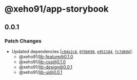 # @xeho91/app-storybook

## 0.0.1

### Patch Changes

- Updated dependencies [[`c0de2c8`](https://github.com/xeho91/xeho91/commit/c0de2c877e35935ca3d68b4f20efc7d7d40a9ad2), [`0f8b698`](https://github.com/xeho91/xeho91/commit/0f8b698881073e91f48e1c54d4c5b74fd9ab2f37), [`e951184`](https://github.com/xeho91/xeho91/commit/e951184423277d82281be61d5ea57396c5bcd61b), [`fc7d604`](https://github.com/xeho91/xeho91/commit/fc7d6044d2af8b074a659555ddbe69a017d6a237)]:
  - @xeho91/lib-feature@0.1.0
  - @xeho91/lib-css@0.1.0
  - @xeho91/lib-design@0.0.1
  - @xeho91/lib-ui@0.0.1
